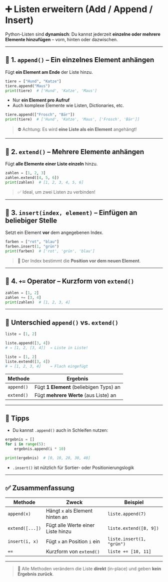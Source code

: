 # ➕ Listen erweitern (Add / Append / Insert)

Python-Listen sind **dynamisch**: Du kannst jederzeit **einzelne oder mehrere Elemente hinzufügen** – vorn, hinten oder dazwischen.

---

## 🔹 1. `append()` – Ein einzelnes Element **anhängen**

Fügt **ein Element am Ende** der Liste hinzu.

```python
tiere = ["Hund", "Katze"]
tiere.append("Maus")
print(tiere)  # ['Hund', 'Katze', 'Maus']
```

- Nur **ein Element pro Aufruf**
- Auch komplexe Elemente wie Listen, Dictionaries, etc.

```python
tiere.append(["Frosch", "Bär"])
print(tiere)  # ['Hund', 'Katze', 'Maus', ['Frosch', 'Bär']]
```

> ⛔ Achtung: Es wird **eine Liste als ein Element** angehängt!

---

## 🔹 2. `extend()` – **Mehrere Elemente** anhängen

Fügt **alle Elemente einer Liste einzeln** hinzu.

```python
zahlen = [1, 2, 3]
zahlen.extend([4, 5, 6])
print(zahlen)  # [1, 2, 3, 4, 5, 6]
```

> ✅ Ideal, um zwei Listen zu verbinden!

---

## 🔹 3. `insert(index, element)` – **Einfügen an beliebiger Stelle**

Setzt ein Element **vor** dem angegebenen Index.

```python
farben = ["rot", "blau"]
farben.insert(1, "grün")
print(farben)  # ['rot', 'grün', 'blau']
```

> 🧠 Der Index bestimmt die **Position vor dem neuen Element**.

---

## 🔹 4. `+=` Operator – Kurzform von `extend()`

```python
zahlen = [1, 2]
zahlen += [3, 4]
print(zahlen)  # [1, 2, 3, 4]
```

---

## 🔸 Unterschied `append()` vs. `extend()`

```python
liste = [1, 2]

liste.append([3, 4])
# → [1, 2, [3, 4]]  → Liste in Liste!

liste = [1, 2]
liste.extend([3, 4])
# → [1, 2, 3, 4]    → Flach eingefügt
```

| Methode    | Ergebnis                                 |
|------------|------------------------------------------|
| `append()` | Fügt **1 Element** (beliebigen Typs) an  |
| `extend()` | Fügt **mehrere Werte** (aus Liste) an    |

---

## 🧠 Tipps

- Du kannst `.append()` auch in Schleifen nutzen:
  
```python
ergebnis = []
for i in range(5):
    ergebnis.append(i * 10)

print(ergebnis)  # [0, 10, 20, 30, 40]
```

- `.insert()` ist nützlich für Sortier- oder Positionierungslogik

---

## ✅ Zusammenfassung

| Methode       | Zweck                                   | Beispiel                           |
|---------------|------------------------------------------|------------------------------------|
| `append(x)`   | Hängt `x` als Element hinten an          | `liste.append(7)`                  |
| `extend([...])`| Fügt alle Werte einer Liste hinzu       | `liste.extend([8, 9])`             |
| `insert(i, x)`| Fügt `x` an Position `i` ein             | `liste.insert(1, "grün")`          |
| `+=`          | Kurzform von `extend()`                  | `liste += [10, 11]`                |

---

> 🧩 Alle Methoden verändern die Liste **direkt** (in-place) und geben **kein Ergebnis zurück**.